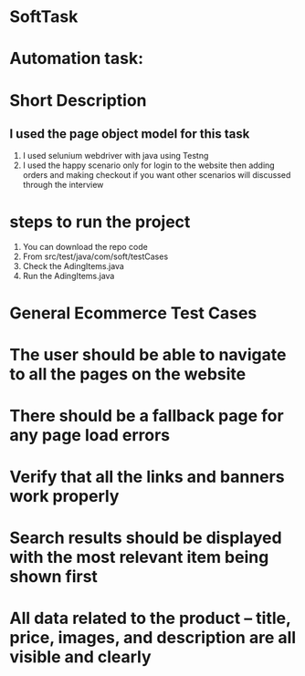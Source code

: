 # SoftTask
# Automation task:
# Short Description
## I used the page object model for this task 

1. I used selunium webdriver with java using Testng
2.  I used the happy scenario only for login to the website then adding orders and making checkout if you want other scenarios will discussed through the interview
   # steps to run the project
   1. You can download the repo code
   2. From src/test/java/com/soft/testCases
   3. Check the AdingItems.java
   4. Run the AdingItems.java
# General Ecommerce Test Cases
# The user should be able to navigate to all the pages on the website
# There should be a fallback page for any page load errors
# Verify that all the links and banners work properly
# Search results should be displayed with the most relevant item being shown first
# All data related to the product – title, price, images, and description are all visible and clearly
